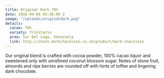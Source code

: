 ```yaml
---
title: Original Dark 70%
date: 2016-04-04 05:36:00 Z
image: "/uploads/originaldark.png"
details:
  cacao: 70%
  variety: Trinitario
  area: Sur Del Lago, Venezuela
  link: http://store.morkchocolate.co.uk/product/mork-chocolate
---
```


Our original blend is crafted with cocoa powder, 100% cacao liquor and sweetened only with unrefined coconut blossom sugar. Notes of stone fruit, almonds and ripe berries are rounded off with hints of toffee and lingering dark chocolate.